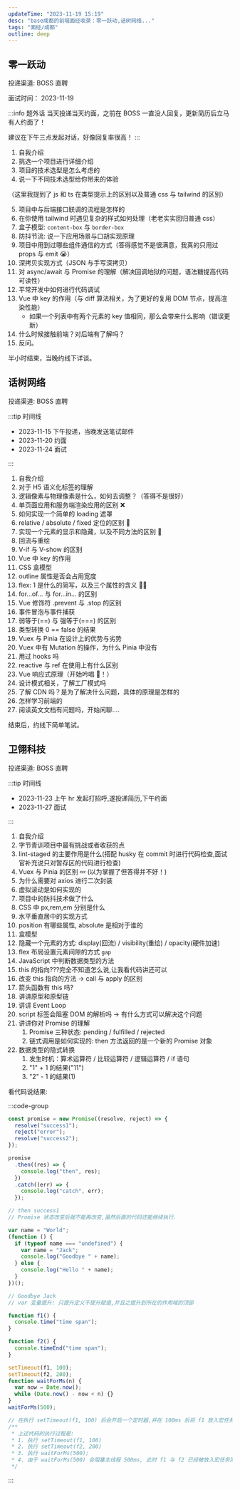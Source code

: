 ```yaml
---
updateTime: "2023-11-19 15:19"
desc: "base成都的前端面经收录：零一跃动,话树网络..."
tags: "面经/成都"
outline: deep
---
```


## 零一跃动

投递渠道: <HText type='info'> BOSS 直聘 </HText>

面试时间： 2023-11-19

:::info 题外话
当天投递当天约面，之前在 BOSS 一直没人回复，更新简历后立马有人约面了！

建议在下午三点发起对话，好像回复率很高！
:::

1. 自我介绍
2. 挑选一个项目进行详细介绍
3. 项目的技术选型是怎么考虑的
4. 说一下不同技术选型给你带来的体验

（这里我提到了 js 和 ts 在类型提示上的区别以及普通 css 与 tailwind 的区别）

5. 项目中与后端接口联调的流程是怎样的
6. 在你使用 tailwind 时遇见复杂的样式如何处理（老老实实回归普通 css）
7. 盒子模型: `content-box` 与 `border-box`
8. 防抖节流: 说一下应用场景与口胡实现原理
9. 项目中用到过哪些组件通信的方式（答得感觉不是很满意，我真的只用过 props 与 emit 😭）
10. 深拷贝实现方式（JSON 与手写深拷贝）
11. 对 async/await 与 Promise 的理解（解决回调地狱的问题，语法糖提高代码可读性）
12. 平常开发中如何进行代码调试
13. Vue 中 key 的作用（与 diff 算法相关，为了更好的复用 DOM 节点，提高渲染性能）
    - 如果一个列表中有两个元素的 key 值相同，那么会带来什么影响（错误更新）
14. 什么时候接触前端？对后端有了解吗？
15. 反问。

半小时结束，当晚约线下详谈。

## 话树网络

投递渠道: <HText type='info'> BOSS 直聘 </HText>

:::tip 时间线

- 2023-11-15 下午投递，当晚发送笔试邮件
- 2023-11-20 约面
- 2023-11-24 面试

:::

1. 自我介绍
2. 对于 H5 语义化标签的理解
3. 逻辑像素与物理像素是什么，如何去调整？（答得不是很好）
4. 单页面应用和服务端渲染应用的区别 ❌
5. 如何实现一个简单的 loading 遮罩
6. relative / absolute / fixed 定位的区别 🍧
7. 实现一个元素的显示和隐藏，以及不同方法的区别 🍩
8. 回流与重绘
9. V-if 与 V-show 的区别
10. Vue 中 key 的作用
11. CSS 盒模型
12. outline 属性是否会占用宽度
13. flex: 1 是什么的简写，以及三个属性的含义 🏃‍♂️
14. for...of... 与 for...in... 的区别
15. Vue 修饰符 .prevent 与 .stop 的区别
16. 事件冒泡与事件捕获
17. 弱等于(==) 与 强等于(===) 的区别
18. 类型转换 0 == false 的结果
19. Vuex 与 Pinia 在设计上的优势与劣势
20. Vuex 中有 Mutation 的操作，为什么 Pinia 中没有
21. 用过 hooks 吗
22. reactive 与 ref 在使用上有什么区别
23. Vue 响应式原理（开始吟唱 🥰！）
24. 设计模式相关，了解工厂模式吗
25. 了解 CDN 吗？是为了解决什么问题，具体的原理是怎样的
26. 怎样学习前端的
27. 阅读英文文档有问题吗，开始闲聊....

结束后，约线下简单笔试。

## 卫翎科技

投递渠道: <HText type='info'> BOSS 直聘 </HText>

:::tip 时间线

- 2023-11-23 上午 hr 发起打招呼,遂投递简历,下午约面
- 2023-11-27 面试

:::

1. 自我介绍
2. 字节青训项目中最有挑战或者收获的点
3. lint-staged 的主要作用是什么(搭配 husky 在 commit 时进行代码检查,面试官补充说只对暂存区的代码进行检查)
4. Vuex 与 Pinia 的区别 💤 (以为掌握了但答得并不好！)
5. 为什么需要对 axios 进行二次封装
6. 虚拟滚动是如何实现的
7. 项目中的防抖技术做了什么
8. CSS 中 px,rem,em 分别是什么
9. 水平垂直居中的实现方式
10. position 有哪些属性, absolute 是相对于谁的
11. 盒模型
12. 隐藏一个元素的方式: display(回流) / visibility(重绘) / opacity(硬件加速)
13. flex 布局设置元素间隙的方式 `gap`
14. JavaScript 中判断数据类型的方法
15. this 的指向???完全不知道怎么说,让我看代码讲还可以
16. 改变 this 指向的方法 -> call 与 apply 的区别
17. 箭头函数有 this 吗?
18. 讲讲原型和原型链
19. 讲讲 Event Loop
20. script 标签会阻塞 DOM 的解析吗 -> 有什么方式可以解决这个问题
21. 讲讲你对 Promise 的理解
    1. Promise 三种状态: pending / fulfilled / rejected
    2. 链式调用是如何实现的: then 方法返回的是一个新的 Promise 对象
22. 数据类型的隐式转换
    1. 发生时机：算术运算符 / 比较运算符 / 逻辑运算符 / if 语句
    2. "1" + 1 的结果("11")
    3. "2" - 1 的结果(1)

看代码说结果:

:::code-group

```js [Problem 1]
const promise = new Promise((resolve, reject) => {
  resolve("success1");
  reject("error");
  resolve("success2");
});

promise
  .then((res) => {
    console.log("then", res);
  })
  .catch((err) => {
    console.log("catch", err);
  });

// then success1
// Promise 状态改变后就不能再改变,虽然后面的代码还能继续执行.
```

```js [Problem 2]
var name = "World";
(function () {
  if (typeof name === "undefined") {
    var name = "Jack";
    console.log("Goodbye " + name);
  } else {
    console.log("Hello " + name);
  }
})();

// Goodbye Jack
// var 变量提升: 只提升定义不提升赋值,并且之提升到所在的作用域的顶部
```

```js [Problem 3]
function f1() {
  console.time("time span");
}

function f2() {
  console.timeEnd("time span");
}

setTimeout(f1, 100);
setTimeout(f2, 200);
function waitForMs(n) {
  var now = Date.now();
  while (Date.now() - now < n) {}
}
waitForMs(500);

// 在执行 setTimeout(f1, 100) 后会开启一个定时器,并在 100ms 后将 f1 放入宏任务队列, 但是回调函数 f1 并不会立即执行,而是等主线程空闲才会执行.
/**
 * 上述代码的执行过程是:
 * 1. 执行 setTimeout(f1, 100)
 * 2. 执行 setTimeout(f2, 200)
 * 3. 执行 waitForMs(500);
 * 4. 由于 waitForMs(500) 会阻塞主线程 500ms, 此时 f1 与 f2 已经被放入宏任务队列中会被取出并且立即执行,所以 time span 实际上是执行带来的延迟而非定时器的延迟.
 */
```

:::
